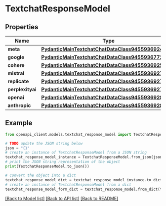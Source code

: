 # TextchatResponseModel


## Properties

Name | Type | Description | Notes
------------ | ------------- | ------------- | -------------
**meta** | [**PydanticMainTextchatChatDataClass94559369249760**](PydanticMainTextchatChatDataClass94559369249760.md) |  | [optional] 
**google** | [**PydanticMainTextchatChatDataClass94559367720304**](PydanticMainTextchatChatDataClass94559367720304.md) |  | [optional] 
**cohere** | [**PydanticMainTextchatChatDataClass94559369255280**](PydanticMainTextchatChatDataClass94559369255280.md) |  | [optional] 
**mistral** | [**PydanticMainTextchatChatDataClass94559369272176**](PydanticMainTextchatChatDataClass94559369272176.md) |  | [optional] 
**replicate** | [**PydanticMainTextchatChatDataClass94559369275344**](PydanticMainTextchatChatDataClass94559369275344.md) |  | [optional] 
**perplexityai** | [**PydanticMainTextchatChatDataClass94559369279648**](PydanticMainTextchatChatDataClass94559369279648.md) |  | [optional] 
**openai** | [**PydanticMainTextchatChatDataClass94559369283952**](PydanticMainTextchatChatDataClass94559369283952.md) |  | [optional] 
**anthropic** | [**PydanticMainTextchatChatDataClass94559369288256**](PydanticMainTextchatChatDataClass94559369288256.md) |  | [optional] 

## Example

```python
from openapi_client.models.textchat_response_model import TextchatResponseModel

# TODO update the JSON string below
json = "{}"
# create an instance of TextchatResponseModel from a JSON string
textchat_response_model_instance = TextchatResponseModel.from_json(json)
# print the JSON string representation of the object
print(TextchatResponseModel.to_json())

# convert the object into a dict
textchat_response_model_dict = textchat_response_model_instance.to_dict()
# create an instance of TextchatResponseModel from a dict
textchat_response_model_form_dict = textchat_response_model.from_dict(textchat_response_model_dict)
```
[[Back to Model list]](../README.md#documentation-for-models) [[Back to API list]](../README.md#documentation-for-api-endpoints) [[Back to README]](../README.md)


